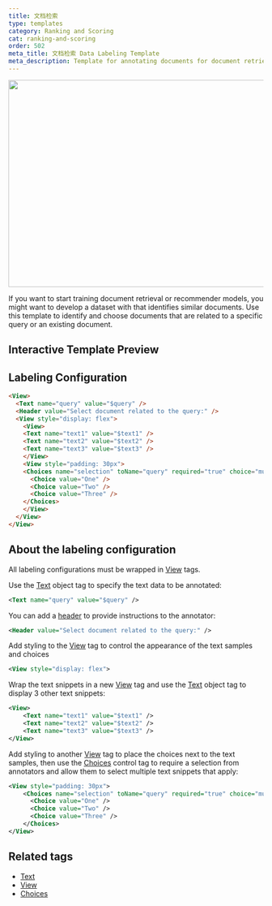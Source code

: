 ```yaml
---
title: 文档检索
type: templates
category: Ranking and Scoring
cat: ranking-and-scoring
order: 502
meta_title: 文档检索 Data Labeling Template
meta_description: Template for annotating documents for document retrieval tasks with Label Studio for your machine learning and data science projects. 
---
```


<img src="/images/templates/document-retrieval.png" alt="" class="gif-border" width="552px" height="408px" />

If you want to start training document retrieval or recommender models, you might want to develop a dataset with that identifies similar documents. Use this template to identify and choose documents that are related to a specific query or an existing document.

## Interactive Template Preview

<div id="main-preview"></div>

## Labeling Configuration

```html
<View>
  <Text name="query" value="$query" />
  <Header value="Select document related to the query:" />
  <View style="display: flex">
    <View>
    <Text name="text1" value="$text1" />
    <Text name="text2" value="$text2" />
    <Text name="text3" value="$text3" />
    </View>
    <View style="padding: 30px">
    <Choices name="selection" toName="query" required="true" choice="multiple">
      <Choice value="One" />
      <Choice value="Two" />
  	  <Choice value="Three" />
    </Choices>
    </View>
  </View>
</View>
```

## About the labeling configuration

All labeling configurations must be wrapped in [View](/tags/view.html) tags.

Use the [Text](/tags/text.html) object tag to specify the text data to be annotated:
```xml
<Text name="query" value="$query" />
```

You can add a [header](/tags/header.html) to provide instructions to the annotator:
```xml
<Header value="Select document related to the query:" />
```  

Add styling to the [View](/tags/view.html) tag to control the appearance of the text samples and choices
```xml
<View style="display: flex">
```

Wrap the text snippets in a new [View](/tags/view.html) tag and use the [Text](/tags/text.html) object tag to display 3 other text snippets:
```xml
<View>
    <Text name="text1" value="$text1" />
    <Text name="text2" value="$text2" />
    <Text name="text3" value="$text3" />
</View>
```
    
Add styling to another [View](/tags/view.html) tag to place the choices next to the text samples, then use the [Choices](/tags/choices.html) control tag to require a selection from annotators and allow them to select multiple text snippets that apply:
```xml
<View style="padding: 30px">
    <Choices name="selection" toName="query" required="true" choice="multiple">
      <Choice value="One" />
      <Choice value="Two" />
  	  <Choice value="Three" />
    </Choices>
</View>
```

## Related tags

- [Text](/tags/text.html)
- [View](/tags/view.html)
- [Choices](/tags/choices.html)
